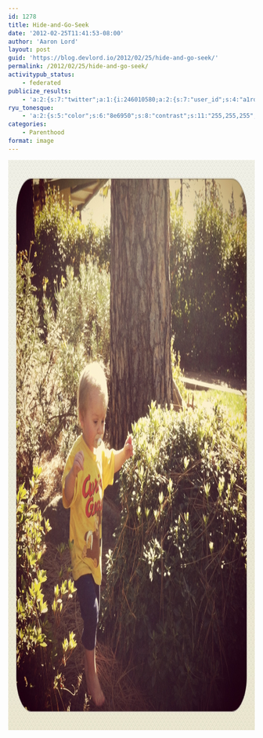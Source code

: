 ```yaml
---
id: 1278
title: Hide-and-Go-Seek
date: '2012-02-25T11:41:53-08:00'
author: 'Aaron Lord'
layout: post
guid: 'https://blog.devlord.io/2012/02/25/hide-and-go-seek/'
permalink: /2012/02/25/hide-and-go-seek/
activitypub_status:
    - federated
publicize_results:
    - 'a:2:{s:7:"twitter";a:1:{i:246010580;a:2:{s:7:"user_id";s:4:"a1rd";s:7:"post_id";s:18:"173492962586664960";}}s:2:"fb";a:1:{i:100001277464592;a:2:{s:7:"user_id";s:15:"100001277464592";s:7:"post_id";s:15:"327888230597090";}}}'
ryu_tonesque:
    - 'a:2:{s:5:"color";s:6:"8e6950";s:8:"contrast";s:11:"255,255,255";}'
categories:
    - Parenthood
format: image
---
```


<a href="/assets/img/2012/02/20120225-113332.jpg"><img class="alignnone " src="/assets/img/2012/02/20120225-113332.jpg" alt="20120225-113332.jpg" width="1162" height="1162" /></a>